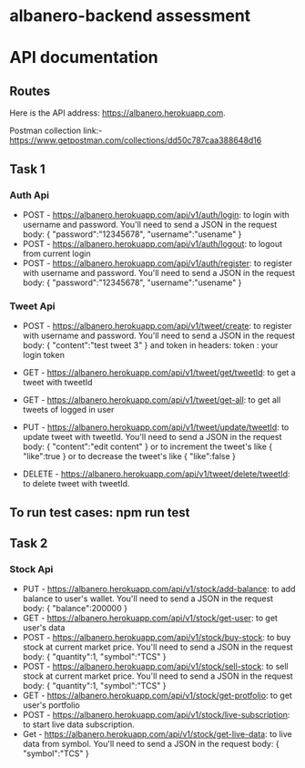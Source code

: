 # albanero-backend assessment

# API documentation
## Routes
Here is the API address: https://albanero.herokuapp.com.


Postman collection link:- https://www.getpostman.com/collections/dd50c787caa388648d16
## Task 1
### Auth Api
* POST - https://albanero.herokuapp.com/api/v1/auth/login: to login with username and password. You'll need to send a JSON in the request body:
{
    "password":"12345678",
    "username":"usename"
}
* POST - https://albanero.herokuapp.com/api/v1/auth/logout: to logout from current login
* POST - https://albanero.herokuapp.com/api/v1/auth/register: to register with username and password. You'll need to send a JSON in the request body:
{
    "password":"12345678",
    "username":"usename"
}



### Tweet Api
* POST - https://albanero.herokuapp.com/api/v1/tweet/create: to register with username and password. You'll need to send a JSON in the request body:
{
    "content":"test tweet 3"
}
and token in headers:
token : your login token

* GET - https://albanero.herokuapp.com/api/v1/tweet/get/tweetId: to get a tweet with tweetId
* GET - https://albanero.herokuapp.com/api/v1/tweet/get-all: to get all tweets of logged in user
* PUT - https://albanero.herokuapp.com/api/v1/tweet/update/tweetId: to update tweet with tweetId. You'll need to send a JSON in the request body:
{
   "content":"edit content"
}
or  to increment the tweet's like
{
   "like":true
}
or  to decrease the tweet's like
{
   "like":false
}
* DELETE - https://albanero.herokuapp.com/api/v1/tweet/delete/tweetId: to delete tweet with tweetId.

## To run test cases: npm run test

## Task 2

### Stock Api

* PUT - https://albanero.herokuapp.com/api/v1/stock/add-balance: to add balance to user's wallet. You'll need to send a JSON in the request body:
{
    "balance":200000
}
* GET - https://albanero.herokuapp.com/api/v1/stock/get-user: to get user's data
* POST - https://albanero.herokuapp.com/api/v1/stock/buy-stock: to buy stock at current market price. You'll need to send a JSON in the request body:
{
    "quantity":1,
    "symbol":"TCS"
}
* POST - https://albanero.herokuapp.com/api/v1/stock/sell-stock: to sell stock at current market price. You'll need to send a JSON in the request body:
{
    "quantity":1,
    "symbol":"TCS"
}
* GET - https://albanero.herokuapp.com/api/v1/stock/get-protfolio: to get user's portfolio
* POST - https://albanero.herokuapp.com/api/v1/stock/live-subscription: to start live data subscription.
* Get - https://albanero.herokuapp.com/api/v1/stock/get-live-data: to live data from symbol. You'll need to send a JSON in the request body:
{
    "symbol":"TCS"
}

